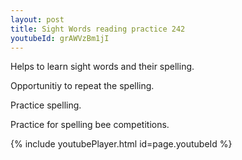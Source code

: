 ```yaml
---
layout: post
title: Sight Words reading practice 242
youtubeId: grAWVzBm1jI
---
```

 
 
Helps to learn sight words and their spelling.

Opportunitiy to repeat the spelling. 

Practice spelling. 
 
Practice for spelling bee competitions. 
 
{% include youtubePlayer.html id=page.youtubeId %}
 
 
